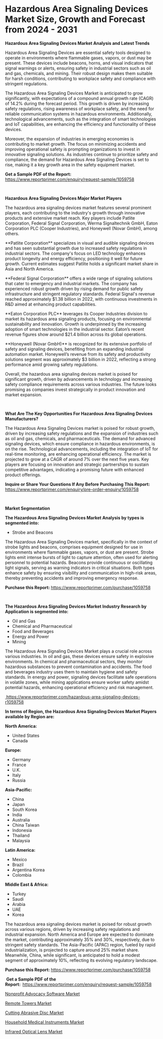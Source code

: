 <p><h1>Hazardous Area Signaling Devices Market Size, Growth and Forecast from 2024 - 2031</h1></p><p><strong>Hazardous Area Signaling Devices Market Analysis and Latest Trends</strong></p>
<p><p>Hazardous Area Signaling Devices are essential safety tools designed to operate in environments where flammable gases, vapors, or dust may be present. These devices include beacons, horns, and visual indicators that signal warnings or alerts, ensuring safety in industrial sectors such as oil and gas, chemicals, and mining. Their robust design makes them suitable for harsh conditions, contributing to workplace safety and compliance with stringent regulations.</p><p>The Hazardous Area Signaling Devices Market is anticipated to grow significantly, with expectations of a compound annual growth rate (CAGR) of 14.2% during the forecast period. This growth is driven by increasing safety regulations, rising awareness of workplace safety, and the need for reliable communication systems in hazardous environments. Additionally, technological advancements, such as the integration of smart technologies and IoT capabilities, are enhancing the efficiency and functionality of these devices.</p><p>Moreover, the expansion of industries in emerging economies is contributing to market growth. The focus on minimizing accidents and improving operational safety is prompting organizations to invest in innovative signaling solutions. As industries continue to prioritize safety and compliance, the demand for Hazardous Area Signaling Devices is set to rise, making it a key growth area in the safety equipment market.</p></p>
<p><strong>Get a Sample PDF of the Report:&nbsp;</strong> <a href="https://www.reportprimer.com/enquiry/request-sample/1059758">https://www.reportprimer.com/enquiry/request-sample/1059758</a></p>
<p>&nbsp;</p>
<p><strong>Hazardous Area Signaling Devices Major Market Players</strong></p>
<p><p>The hazardous area signaling devices market features several prominent players, each contributing to the industry's growth through innovative products and extensive market reach. Key players include Patlite Corporation, Federal Signal Corporation, Werma Signaltechnik GmbH, Eaton Corporation PLC (Cooper Industries), and Honeywell (Novar GmbH), among others.</p><p>**Patlite Corporation** specializes in visual and audible signaling devices and has seen substantial growth due to increased safety regulations in industrial sectors. The company's focus on LED technology enhances product longevity and energy efficiency, positioning it well for future growth. Current estimates suggest Patlite holds a significant market share in Asia and North America.</p><p>**Federal Signal Corporation** offers a wide range of signaling solutions that cater to emergency and industrial markets. The company has experienced robust growth driven by rising demand for public safety infrastructure and stringent regulatory standards. Federal Signal's revenue reached approximately $1.38 billion in 2022, with continuous investments in R&D aimed at enhancing product capabilities.</p><p>**Eaton Corporation PLC** leverages its Cooper Industries division to market its hazardous area signaling products, focusing on environmental sustainability and innovation. Growth is underpinned by the increasing adoption of smart technologies in the industrial sector. Eaton’s recent revenue figures show around $21.4 billion across its global operations.</p><p>**Honeywell (Novar GmbH)** is recognized for its extensive portfolio of safety and signaling devices, benefiting from an expanding industrial automation market. Honeywell’s revenue from its safety and productivity solutions segment was approximately $3 billion in 2022, reflecting a strong performance amid growing safety regulations.</p><p>Overall, the hazardous area signaling devices market is poised for significant growth, driven by advancements in technology and increasing safety compliance requirements across various industries. The future looks promising as companies invest strategically in product innovation and market expansion.</p></p>
<p>&nbsp;</p>
<p><strong>What Are The Key Opportunities For Hazardous Area Signaling Devices Manufacturers?</strong></p>
<p><p>The Hazardous Area Signaling Devices market is poised for robust growth, driven by increasing safety regulations and the expansion of industries such as oil and gas, chemicals, and pharmaceuticals. The demand for advanced signaling devices, which ensure compliance in hazardous environments, is on the rise. Technological advancements, including the integration of IoT for real-time monitoring, are enhancing operational efficiency. The market is projected to grow at a CAGR of around 7% over the next five years. Key players are focusing on innovation and strategic partnerships to sustain competitive advantages, indicating a promising future with enhanced product offerings.</p></p>
<p><strong>Inquire or Share Your Questions If Any Before Purchasing This Report:</strong> <a href="https://www.reportprimer.com/enquiry/pre-order-enquiry/1059758">https://www.reportprimer.com/enquiry/pre-order-enquiry/1059758</a></p>
<p>&nbsp;</p>
<p><strong>Market Segmentation</strong></p>
<p><strong>The Hazardous Area Signaling Devices Market Analysis by types is segmented into:</strong></p>
<p><ul><li>Strobe and Beacons</li></ul></p>
<p><p>The Hazardous Area Signaling Devices market, specifically in the context of strobe lights and beacons, comprises equipment designed for use in environments where flammable gases, vapors, or dust are present. Strobe lights emit intense bursts of light to capture attention, often used for alerting personnel to potential hazards. Beacons provide continuous or oscillating light signals, serving as warning indicators in critical situations. Both types enhance safety by ensuring visibility and communication in high-risk areas, thereby preventing accidents and improving emergency response.</p></p>
<p><strong>Purchase this Report:&nbsp;</strong><a href="https://www.reportprimer.com/purchase/1059758">https://www.reportprimer.com/purchase/1059758</a></p>
<p>&nbsp;</p>
<p><strong>The Hazardous Area Signaling Devices Market Industry Research by Application is segmented into:</strong></p>
<p><ul><li>Oil and Gas</li><li>Chemical and Pharmaceutical</li><li>Food and Beverages</li><li>Energy and Power</li><li>Mining</li></ul></p>
<p><p>The Hazardous Area Signaling Devices Market plays a crucial role across various industries. In oil and gas, these devices ensure safety in explosive environments. In chemical and pharmaceutical sectors, they monitor hazardous substances to prevent contamination and accidents. The food and beverages industry uses them to maintain hygiene and safety standards. In energy and power, signaling devices facilitate safe operations in volatile zones, while mining applications ensure worker safety amidst potential hazards, enhancing operational efficiency and risk management.</p></p>
<p><a href="https://www.reportprimer.com/hazardous-area-signaling-devices-r1059758">&nbsp;https://www.reportprimer.com/hazardous-area-signaling-devices-r1059758</a></p>
<p><strong>In terms of Region, the Hazardous Area Signaling Devices Market Players available by Region are:</strong></p>
<p>
    <p> <strong> North America: </strong>
        <ul>
            <li>United States</li>
            <li>Canada</li>
        </ul>
        </p> 
    <p> <strong> Europe: </strong>
        <ul>
            <li>Germany</li>
            <li>France</li>
            <li>U.K.</li>
            <li>Italy</li>
            <li>Russia</li>
        </ul>
        </p> 
    <p> <strong> Asia-Pacific: </strong>
        <ul>
            <li>China</li>
            <li>Japan</li>
            <li>South Korea</li>
            <li>India</li>
            <li>Australia</li>
            <li>China Taiwan</li>
            <li>Indonesia</li>
            <li>Thailand</li>
            <li>Malaysia</li>
        </ul>
        </p> 
    <p> <strong> Latin America: </strong>
        <ul>
            <li>Mexico</li>
            <li>Brazil</li>
            <li>Argentina Korea</li>
            <li>Colombia</li>
        </ul>
        </p> 
    <p> <strong> Middle East & Africa: </strong>
        <ul>
            <li>Turkey</li>
            <li>Saudi</li>
            <li>Arabia</li>
            <li>UAE</li>
            <li>Korea</li>
        </ul>
    </p>
    </p>
<p><p>The hazardous area signaling devices market is poised for robust growth across various regions, driven by increasing safety regulations and industrial expansion. North America and Europe are expected to dominate the market, contributing approximately 35% and 30%, respectively, due to stringent safety standards. The Asia-Pacific (APAC) region, fueled by rapid industrialization, is projected to capture around 25% market share. Meanwhile, China, while significant, is anticipated to hold a modest segment of approximately 10%, reflecting its evolving regulatory landscape.</p></p>
<p><strong>Purchase this Report: </strong><a href="https://www.reportprimer.com/purchase/1059758">https://www.reportprimer.com/purchase/1059758</a></p>
<p>&nbsp;<strong>Get a Sample PDF of the Report:&nbsp;&nbsp;</strong><a href="https://www.reportprimer.com/enquiry/request-sample/1059758">https://www.reportprimer.com/enquiry/request-sample/1059758</a></p>
<p><strong></strong></p>
<p><p><a href="https://www.linkedin.com/pulse/global-nonprofit-advocacy-software-market-sector-types-applications-ij3ae?trackingId=nCFavNfoQ225yH6lS5uCeg%3D%3D">Nonprofit Advocacy Software Market</a></p><p><a href="https://www.linkedin.com/pulse/insights-remote-towers-industry-market-financial-status-size-v9zle?trackingId=l99iv%2B%2F4T7i416%2BKQ9mnPw%3D%3D">Remote Towers Market</a></p><p><a href="https://medium.com/@afsanamia652/global-cutting-abrasive-disc-market-focus-on-application-end-use-industry-type-equipment-and-3e371640a37b?postPublishedType=repub">Cutting Abrasive Disc Market</a></p><p><a href="https://medium.com/@afsanamia652/global-household-medical-instruments-industry-types-applications-market-players-regional-growth-69e990147686">Household Medical Instruments Market</a></p><p><a href="https://issuu.com/reportprime-2/docs/infrared-optical-lens-market-size-2_1a70cef164ba37">Infrared Optical Lens Market</a></p></p>